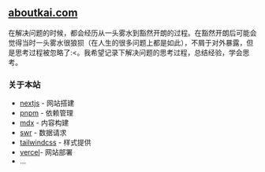## [aboutkai.com](https://aboutkai.com)

在解决问题的时候，都会经历从一头雾水到豁然开朗的过程。在豁然开朗后可能会觉得当时一头雾水很狼狈（在人生的很多问题上都是如此），不屑于对外暴露，但是思考过程被忽略了:<。我希望记录下解决问题的思考过程，总结经验，学会思考。

### 关于本站

- [nextjs](https://nextjs.org) - 网站搭建
- [pnpm]() - 依赖管理
- [mdx](https://mdxjs.com) - 内容构建
- [swr](https://github.com/vercel/swr) - 数据请求
- [tailwindcss](https://tailwindcss.com) - 样式提供
- [vercel](https://vercel.com)- 网站部署
- ...

